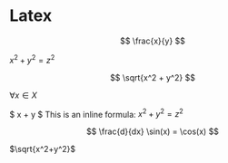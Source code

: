 # Latex

$$
\frac{x}{y}
$$

$x^2 + y^2 = z^2$

$$
\sqrt{x^2 + y^2}
$$

$\forall x \in X$

$ x + y $
This is an inline formula: $x^2 + y^2 = z^2$

$$
\frac{d}{dx} \sin(x) = \cos(x)
$$

$\sqrt{x^2+y^2}$
